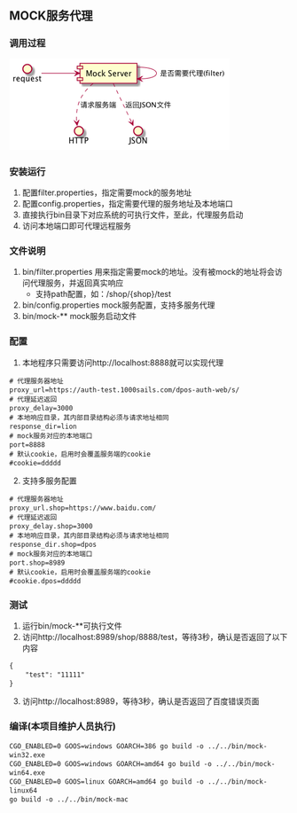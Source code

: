 ## MOCK服务代理

### 调用过程
![请求过程](uml/请求过程.png)
<div style="display: none;"> 
@startuml uml/请求过程.png
request -> [Mock Server] 
[Mock Server] -> [Mock Server] : 是否需要代理(filter)
[Mock Server] ..> HTTP : 请求服务端
[Mock Server] ..> JSON : 返回JSON文件
@enduml
</div>

### 安装运行
1. 配置filter.properties，指定需要mock的服务地址
2. 配置config.properties，指定需要代理的服务地址及本地端口
3. 直接执行bin目录下对应系统的可执行文件，至此，代理服务启动
4. 访问本地端口即可代理远程服务

### 文件说明
1. bin/filter.properties 用来指定需要mock的地址。没有被mock的地址将会访问代理服务，并返回真实响应
    - 支持path配置，如：/shop/{shop}/test
2. bin/config.properties mock服务配置，支持多服务代理
3. bin/mock-** mock服务启动文件

### 配置
1. 本地程序只需要访问http://localhost:8888就可以实现代理
````
# 代理服务器地址
proxy_url=https://auth-test.1000sails.com/dpos-auth-web/s/
# 代理延迟返回
proxy_delay=3000
# 本地响应目录，其内部目录结构必须与请求地址相同
response_dir=lion
# mock服务对应的本地端口
port=8888
# 默认cookie，启用时会覆盖服务端的cookie
#cookie=ddddd
````

2. 支持多服务配置
````
# 代理服务器地址
proxy_url.shop=https://www.baidu.com/
# 代理延迟返回
proxy_delay.shop=3000
# 本地响应目录，其内部目录结构必须与请求地址相同
response_dir.shop=dpos
# mock服务对应的本地端口
port.shop=8989
# 默认cookie，启用时会覆盖服务端的cookie
#cookie.dpos=ddddd
````

### 测试
1. 运行bin/mock-**可执行文件
2. 访问http://localhost:8989/shop/8888/test，等待3秒，确认是否返回了以下内容
````
{
    "test": "11111"
}
````
3. 访问http://localhost:8989，等待3秒，确认是否返回了百度错误页面

### 编译(本项目维护人员执行)
````
CGO_ENABLED=0 GOOS=windows GOARCH=386 go build -o ../../bin/mock-win32.exe 
CGO_ENABLED=0 GOOS=windows GOARCH=amd64 go build -o ../../bin/mock-win64.exe
CGO_ENABLED=0 GOOS=linux GOARCH=amd64 go build -o ../../bin/mock-linux64 
go build -o ../../bin/mock-mac
````